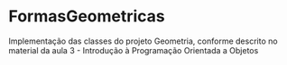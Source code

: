 # FormasGeometricas
Implementação das classes do projeto Geometria, conforme descrito no material da aula 3 - Introdução à Programação Orientada a Objetos
